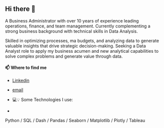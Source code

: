 ## Hi there 👋

<!--
**JaneSarabiaC/JaneSarabiaC** is a ✨ _special_ ✨ repository because its `README.md` (this file) appears on your GitHub profile.-->

A Business Administrator with over 10 years of experience leading operations, finance, and team management. Currently complementing a strong business background with technical skills in Data Analysis.

Skilled in optimizing processes, ma budgets, and analyzing data to generate valuable insights that drive strategic decision-making. Seeking a Data Analyst role to apply my business acumen and new analytical capabilities to solve complex problems and generate value through data.

#### 📫 Where to find me

- [Linkedin](www.linkedin.com/in/janethsarabiac)
- [email](janeth.sarabiac@gmail.com)

- 💻💡 Some Technologies I use:
- 
Python / SQL / Dash / Pandas / Seaborn / Matplotlib / Plotly / Tableau


